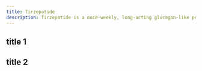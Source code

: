 ```yaml
---
title: Tirzepatide
description: Tirzepatide is a once-weekly, long-acting glucagon-like peptide-1 receptor agonist (GLP-1 RA) and glucose-dependent insulinotropic polypeptide (GIP) receptor agonist (GIPRA) in development for the treatment of type 2 diabetes.
---
```


## title 1

## title 2
